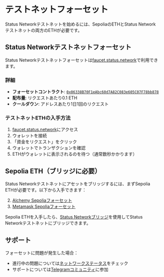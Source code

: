 # テストネットフォーセット

Status Networkテストネットを始めるには、SepoliaのETHとStatus Networkテストネットの両方のETHが必要です。

## Status Networkテストネットフォーセット

Status Networkテストネットフォーセットは[faucet.status.network](https://faucet.status.network)で利用できます。

### 詳細
- **フォーセットコントラクト**: [`0x06338B70F1eAbc60d7A82C083e605C07F78bb878`](https://sepoliascan.status.network/address/0x06338B70F1eAbc60d7A82C083e605C07F78bb878)
- **配布量**: リクエストあたり0.1 ETH
- **クールダウン**: アドレスあたり1日1回のリクエスト

### テストネットETHの入手方法

1. [faucet.status.network](https://faucet.status.network)にアクセス
2. ウォレットを接続
3. 「資金をリクエスト」をクリック
4. ウォレットでトランザクションを確認
5. ETHがウォレットに表示されるのを待つ（通常数秒かかります）

## Sepolia ETH（ブリッジに必要）

Status Networkテストネットにアセットをブリッジするには、まずSepolia ETHが必要です。以下から入手できます：

2. [Alchemy Sepoliaフォーセット](https://www.alchemy.com/faucets/ethereum-sepolia)
3. [Metamask Sepoliaフォーセット](https://docs.metamask.io/developer-tools/faucet/)

Sepolia ETHを入手したら、[Status Networkブリッジ](https://bridge.status.network)を使用してStatus Networkテストネットにブリッジできます。

## サポート

フォーセットに問題が発生した場合：
- 進行中の問題については[ネットワークステータス](https://health.status.network)をチェック
- サポートについては[Telegramコミュニティ](https://t.me/+k04A_OZbhIs1Mzc9)に参加
